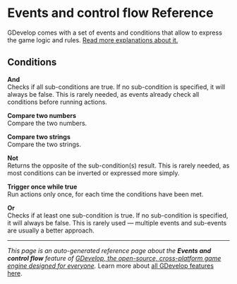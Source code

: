 # Events and control flow Reference

GDevelop comes with a set of events and conditions that allow to express the game logic and rules. [Read more explanations about it.](/gdevelop5/all-features/advanced-conditions)

## Conditions

**And**  
Checks if all sub-conditions are true. If no sub-condition is specified, it will always be false. This is rarely needed, as events already check all conditions before running actions.

**Compare two numbers**  
Compare the two numbers.

**Compare two strings**  
Compare the two strings.

**Not**  
Returns the opposite of the sub-condition(s) result. This is rarely needed, as most conditions can be inverted or expressed more simply.

**Trigger once while true**  
Run actions only once, for each time the conditions have been met.

**Or**  
Checks if at least one sub-condition is true. If no sub-condition is specified, it will always be false. This is rarely used — multiple events and sub-events are usually a better approach.



---
*This page is an auto-generated reference page about the **Events and control flow** feature of [GDevelop, the open-source, cross-platform game engine designed for everyone](https://gdevelop.io/).* Learn more about [all GDevelop features here](/gdevelop5/all-features).